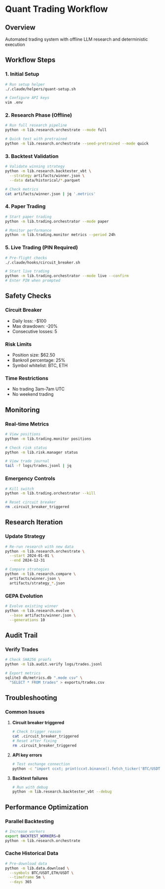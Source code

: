 # Quant Trading Workflow

## Overview
Automated trading system with offline LLM research and deterministic execution

## Workflow Steps

### 1. Initial Setup
```bash
# Run setup helper
./.claude/helpers/quant-setup.sh

# Configure API keys
vim .env
```

### 2. Research Phase (Offline)
```bash
# Run full research pipeline
python -m lib.research.orchestrate --mode full

# Quick test with pretrained
python -m lib.research.orchestrate --seed-pretrained --mode quick
```

### 3. Backtest Validation
```bash
# Validate winning strategy
python -m lib.research.backtester_vbt \
  --strategy artifacts/winner.json \
  --data data/historical/*.parquet

# Check metrics
cat artifacts/winner.json | jq '.metrics'
```

### 4. Paper Trading
```bash
# Start paper trading
python -m lib.trading.orchestrator --mode paper

# Monitor performance
python -m lib.trading.monitor metrics --period 24h
```

### 5. Live Trading (PIN Required)
```bash
# Pre-flight checks
./.claude/hooks/circuit_breaker.sh

# Start live trading
python -m lib.trading.orchestrator --mode live --confirm
# Enter PIN when prompted
```

## Safety Checks

### Circuit Breaker
- Daily loss: -$100
- Max drawdown: -20%
- Consecutive losses: 5

### Risk Limits
- Position size: $62.50
- Bankroll percentage: 25%
- Symbol whitelist: BTC, ETH

### Time Restrictions
- No trading 3am-7am UTC
- No weekend trading

## Monitoring

### Real-time Metrics
```bash
# View positions
python -m lib.trading.monitor positions

# Check risk status
python -m lib.risk.manager status

# View trade journal
tail -f logs/trades.jsonl | jq
```

### Emergency Controls
```bash
# Kill switch
python -m lib.trading.orchestrator --kill

# Reset circuit breaker
rm .circuit_breaker_triggered
```

## Research Iteration

### Update Strategy
```bash
# Re-run research with new data
python -m lib.research.orchestrate \
  --start 2024-01-01 \
  --end 2024-12-31

# Compare strategies
python -m lib.research.compare \
  artifacts/winner.json \
  artifacts/strategy_*.json
```

### GEPA Evolution
```bash
# Evolve existing winner
python -m lib.research.evolve \
  --base artifacts/winner.json \
  --generations 10
```

## Audit Trail

### Verify Trades
```bash
# Check SHA256 proofs
python -m lib.audit.verify logs/trades.jsonl

# Export metrics
sqlite3 db/metrics.db ".mode csv" \
  "SELECT * FROM trades" > exports/trades.csv
```

## Troubleshooting

### Common Issues

1. **Circuit breaker triggered**
   ```bash
   # Check trigger reason
   cat .circuit_breaker_triggered
   # Reset after fixing
   rm .circuit_breaker_triggered
   ```

2. **API key errors**
   ```bash
   # Test exchange connection
   python -c "import ccxt; print(ccxt.binance().fetch_ticker('BTC/USDT'))"
   ```

3. **Backtest failures**
   ```bash
   # Run with debug
   python -m lib.research.backtester_vbt --debug
   ```

## Performance Optimization

### Parallel Backtesting
```bash
# Increase workers
export BACKTEST_WORKERS=8
python -m lib.research.orchestrate
```

### Cache Historical Data
```bash
# Pre-download data
python -m lib.data.download \
  --symbols BTC/USDT,ETH/USDT \
  --timeframe 5m \
  --days 365
```